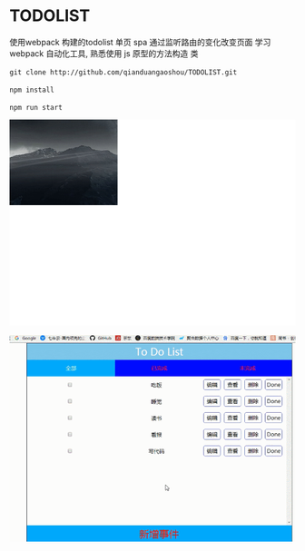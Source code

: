 # TODOLIST
使用webpack 构建的todolist
单页 spa 通过监听路由的变化改变页面
学习 webpack 自动化工具, 熟悉使用 js 原型的方法构造 类

`git clone http://github.com/qianduangaoshou/TODOLIST.git`

`npm install`

`npm run start`

![](./static/todo.gif)

![](./static/todo2.gif)
